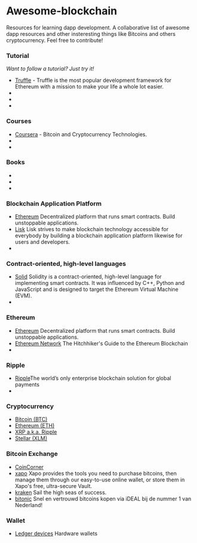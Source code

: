# Awesome-blockchain
Resources for learning dapp development. A collaborative list of awesome dapp resources and other insteresting things like Bitcoins and others cryptocurrency. Feel free to contribute!


### Tutorial
*Want to follow a tutorial? Just try it!*

* [Truffle](http://truffleframework.com/tutorials/) - Truffle is the most popular development framework for Ethereum with a mission to make your life a whole lot easier.
* []()
* []()
* []()


### Courses

* [Coursera](https://www.coursera.org/learn/cryptocurrency/home/info) - Bitcoin and Cryptocurrency Technologies.
* []()
* []()

### Books

* []()
* []()
* []()



### Blockchain Application Platform
* [Ethereum](https://ethereum.org) Decentralized platform that runs smart contracts. Build unstoppable applications.
* [Lisk](https://lisk.io) Lisk strives to make blockchain technology accessible for everybody by building a blockchain application platform likewise for users and developers.
* []()


### Contract-oriented, high-level languages

* [Solid](https://solidity.readthedocs.io/en/develop/index.html#) Solidity is a contract-oriented, high-level language for implementing smart contracts. It was influenced by C++, Python and JavaScript and is designed to target the Ethereum Virtual Machine (EVM).
* []()

### Ethereum
* [Ethereum](https://ethereum.org) Decentralized platform that runs smart contracts. Build unstoppable applications.
* [Ethereum Network](https://ethereum.network) The Hitchhiker's Guide to the Ethereum Blockchain
* []()


### Ripple
* [Ripple](https://ripple.com)The world’s only enterprise blockchain solution for global payments
* []()



### Cryptocurrency
* [Bitcoin (BTC)]()
* [Ethereum (ETH)]()
* [XRP a.k.a. Ripple]()
* [Stellar (XLM)]()

### Bitcoin Exchange
* [CoinCorner](https://www.coincorner.com)
* [xapo](https://xapo.com) Xapo provides the tools you need to purchase bitcoins, then manage them through our easy-to-use online wallet, or store them in Xapo's free, ultra-secure Vault.
* [kraken](https://www.kraken.com) Sail the high seas of success.
* [bitonic](https://bitonic.nl) Snel en vertrouwd bitcoins kopen via iDEAL bij de nummer 1 van Nederland! 

### Wallet
* [Ledger devices](https://www.ledgerwallet.com) Hardware wallets

